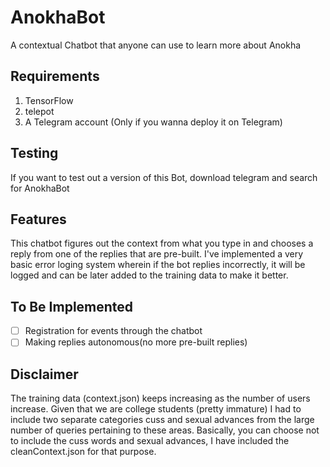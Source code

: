 # AnokhaBot
A contextual Chatbot that anyone can use to learn more about Anokha

## Requirements
1. TensorFlow
2. telepot
3. A Telegram account (Only if you wanna deploy it on Telegram)

## Testing
If you want to test out a version of this Bot, download telegram and search for AnokhaBot

## Features
This chatbot figures out the context from what you type in and chooses a reply from one of the replies that are pre-built. I've implemented a very basic error loging system wherein if the bot replies incorrectly, it will be logged and can be later added to the training data to make it better.

## To Be Implemented
- [ ] Registration for events through the chatbot
- [ ] Making replies autonomous(no more pre-built replies)

## Disclaimer
The training data (context.json) keeps increasing as the number of users increase. Given that we are college students (pretty immature) I had to include two separate categories cuss and sexual advances from the large number of queries pertaining to these areas. Basically, you can choose not to include the cuss words and sexual advances, I have included the cleanContext.json for that purpose.